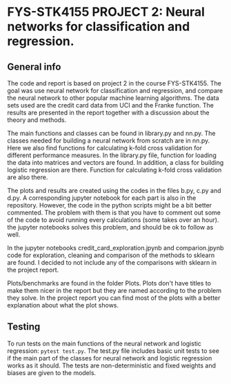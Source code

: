 # FYS-STK4155 PROJECT 2: Neural networks for classification and regression.

## General info
The code and report is based on project 2 in the course FYS-STK4155. The goal was use neural network for classification
and regression, and compare the neural network to other popular machine learning
algorithms. The data sets used are the credit card data from UCI and the Franke function.
The results are presented in the report together with a discussion about the theory and methods.

The main functions and classes can be found in library.py and nn.py. The classes needed for building
a neural network from scratch are in nn.py. Here we also find functions for calculating k-fold cross
validation for different performance measures. In the library.py file, function for loading the
data into matrices and vectors are found. In addition, a class for building logistic regression are there.
Function for calculating k-fold cross validation are also there.

The plots and results are created using the codes in the files b.py, c.py and d.py. A corresponding jupyter
notebook for each part is also in the repository. However, the code in the python scripts might be a bit
better commented. The problem with them is that you have to comment out some of the code to avoid running every calculations (some takes over an hour). the jupyter notebooks solves this problem, and should be ok to follow as well.

In the jupyter notebooks credit_card_exploration.jpynb and comparion.jpynb code for exploration, cleaning and comparison of the methods to sklearn are found. I decided to not include any of the comparisons with sklearn in the project report.

Plots/benchmarks are found in the folder Plots. Plots don't have titles to make them nicer in the report but they are named according to the problem they solve. In the project report you can find most of the plots with a better explanation about what the plot shows.

## Testing
To run tests on the main functions of the neural network and logistic regression:
`pytest test.py`.
The test.py file includes basic unit tests to see if the main part of the classes for neural network and logistic regression works as it should. The tests are non-deterministic and fixed weights and biases are given to the models.  
